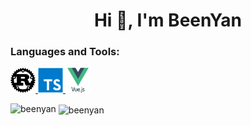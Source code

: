 <h1 align="center">Hi 👋, I'm BeenYan</h1>
<p align="left"></p>

<h3 align="left">Languages and Tools:</h3>
<p align="left">
  <a href="https://rust-lang.tw/" target="_blank" rel="noreferrer">
    <img
      src="https://raw.githubusercontent.com/devicons/devicon/master/icons/rust/rust-plain.svg"
      alt="rust-lang"
      width="40"
      height="40"
    />
  </a>

  <a href="https://www.typescriptlang.org/" target="_blank" rel="noreferrer">
    <img
      src="https://raw.githubusercontent.com/devicons/devicon/master/icons/typescript/typescript-original.svg"
      alt="typescript"
      width="40"
      height="40"
    />
  </a>

  <a href="https://vuejs.org/" target="_blank" rel="noreferrer">
    <img
      src="https://raw.githubusercontent.com/devicons/devicon/master/icons/vuejs/vuejs-original-wordmark.svg"
      alt="vuejs"
      width="40"
      height="40"
    />
  </a>
</p>

<p>
  <img
    align="left"
    src="https://github-readme-stats.vercel.app/api/top-langs?username=beenyan&show_icons=true&locale=en&layout=compact"
    alt="beenyan"
  />
</p>

<p>
  &nbsp;<img
    align="center"
    src="https://github-readme-stats.vercel.app/api?username=beenyan&show_icons=true&locale=en"
    alt="beenyan"
  />
</p>
